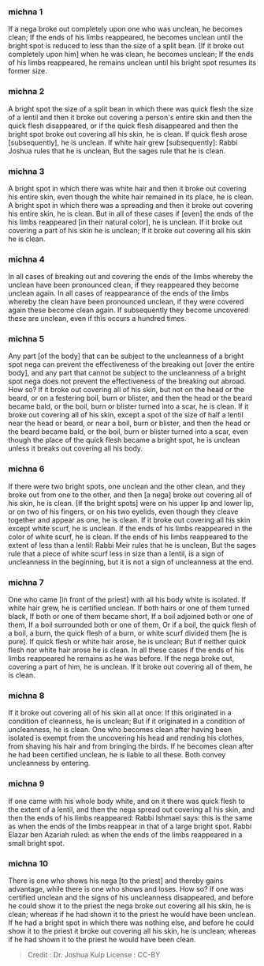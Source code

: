 
### michna 1
If a nega broke out completely upon one who was unclean, he becomes clean; If the ends of his limbs reappeared, he becomes unclean until the bright spot is reduced to less than the size of a split bean. [If it broke out completely upon him] when he was clean, he becomes unclean; If the ends of his limbs reappeared, he remains unclean until his bright spot resumes its former size.

### michna 2
A bright spot the size of a split bean in which there was quick flesh the size of a lentil and then it broke out covering a person's entire skin and then the quick flesh disappeared, or if the quick flesh disappeared and then the bright spot broke out covering all his skin, he is clean. If quick flesh arose [subsequently], he is unclean. If white hair grew [subsequently]: Rabbi Joshua rules that he is unclean, But the sages rule that he is clean.

### michna 3
A bright spot in which there was white hair and then it broke out covering his entire skin, even though the white hair remained in its place, he is clean. A bright spot in which there was a spreading and then it broke out covering his entire skin, he is clean. But in all of these cases if [even] the ends of the his limbs reappeared [in their natural color], he is unclean. If it broke out covering a part of his skin he is unclean; If it broke out covering all his skin he is clean.

### michna 4
In all cases of breaking out and covering the ends of the limbs whereby the unclean have been pronounced clean, if they reappeared they become unclean again. In all cases of reappearance of the ends of the limbs whereby the clean have been pronounced unclean, if they were covered again these become clean again. If subsequently they become uncovered these are unclean, even if this occurs a hundred times.

### michna 5
Any part [of the body] that can be subject to the uncleanness of a bright spot nega can prevent the effectiveness of the breaking out [over the entire body], and any part that cannot be subject to the uncleanness of a bright spot nega does not prevent the effectiveness of the breaking out abroad. How so? If it broke out covering all of his skin, but not on the head or the beard, or on a festering boil, burn or blister, and then the head or the beard became bald, or the boil, burn or blister turned into a scar, he is clean. If it broke out covering all of his skin, except a spot of the size of half a lentil near the head or beard, or near a boil, burn or blister, and then the head or the beard became bald, or the boil, burn or blister turned into a scar, even though the place of the quick flesh became a bright spot, he is unclean unless it breaks out covering all his body.

### michna 6
If there were two bright spots, one unclean and the other clean, and they broke out from one to the other, and then [a nega] broke out covering all of his skin, he is clean. [If the bright spots] were on his upper lip and lower lip, or on two of his fingers, or on his two eyelids, even though they cleave together and appear as one, he is clean. If it broke out covering all his skin except white scurf, he is unclean. If the ends of his limbs reappeared in the color of white scurf, he is clean. If the ends of his limbs reappeared to the extent of less than a lentil: Rabbi Meir rules that he is unclean, But the sages rule that a piece of white scurf less in size than a lentil, is a sign of uncleanness in the beginning, but it is not a sign of uncleanness at the end.

### michna 7
One who came [in front of the priest] with all his body white is isolated. If white hair grew, he is certified unclean. If both hairs or one of them turned black, If both or one of them became short, If a boil adjoined both or one of them, If a boil surrounded both or one of them, Or if a boil, the quick flesh of a boil, a burn, the quick flesh of a burn, or white scurf divided them [he is pure]. If quick flesh or white hair arose, he is unclean; But if neither quick flesh nor white hair arose he is clean. In all these cases if the ends of his limbs reappeared he remains as he was before. If the nega broke out, covering a part of him, he is unclean. If it broke out covering all of them, he is clean.

### michna 8
If it broke out covering all of his skin all at once: If this originated in a condition of cleanness, he is unclean; But if it originated in a condition of uncleanness, he is clean. One who becomes clean after having been isolated is exempt from the uncovering his head and rending his clothes, from shaving his hair and from bringing the birds. If he becomes clean after he had been certified unclean, he is liable to all these. Both convey uncleanness by entering.

### michna 9
If one came with his whole body white, and on it there was quick flesh to the extent of a lentil, and then the nega spread out covering all his skin, and then the ends of his limbs reappeared: Rabbi Ishmael says: this is the same as when the ends of the limbs reappear in that of a large bright spot. Rabbi Elazar ben Azariah ruled: as when the ends of the limbs  reappeared in a small bright spot.

### michna 10
There is one who shows his nega [to the priest] and thereby gains advantage, while there is one who shows and loses. How so? If one was certified unclean and the signs of his uncleanness disappeared, and before he could show it to the priest the nega broke out covering all his skin, he is clean; whereas if he had shown it to the priest he would have been unclean. If he had a bright spot in which there was nothing else, and before he could show it to the priest it broke out covering all his skin, he is unclean; whereas if he had shown it to the priest he would have been clean.

>Credit : Dr. Joshua Kulp
>License : CC-BY
